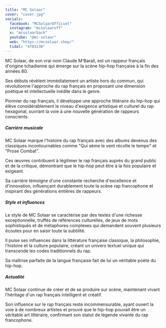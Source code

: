 ```yaml
---
title: "MC Solaar"
cover: "cover.jpg"
socials:
  facebook: "MCSolaarOfficiel"
  instagram: "mcsolaaroff"
  x: "mcsolaarback"
  youtube: "@mc-solaar"
  web: "https://mcsolaar.shop/"
  tidal: "4703230"
---
```


MC Solaar, de son vrai nom Claude M'Barali, est un rappeur français d'origine tchadienne qui émerge sur la scène hip-hop
française à la fin des années 80.

Ses débuts révèlent immédiatement un artiste hors du commun, qui révolutionne l'approche du rap français en proposant
une dimension poétique et intellectuelle inédite dans le genre.

Pionnier du rap français, il développe une approche littéraire du hip-hop qui élève considérablement le niveau
d'exigence artistique et culturel du rap hexagonal, ouvrant la voie à une nouvelle génération de rappeurs conscients.

##### Carrière musicale

MC Solaar marque l'histoire du rap français avec des albums devenus des classiques incontournables comme "Qui sème le
vent récolte le tempo" et "Prose Combat".

Ces œuvres contribuent à légitimer le rap français auprès du grand public et de la critique, démontrant que le hip-hop
peut être à la fois populaire et exigeant.

Sa carrière témoigne d'une constante recherche d'excellence et d'innovation, influençant durablement toute la scène rap
francophone et inspirant des générations entières de rappeurs.

##### Style et influences

Le style de MC Solaar se caractérise par des textes d'une richesse exceptionnelle, truffés de références culturelles, de
jeux de mots sophistiqués et de métaphores complexes qui demandent souvent plusieurs écoutes pour en saisir toute la
subtilité.

Il puise ses influences dans la littérature française classique, la philosophie, l'histoire et la culture populaire,
créant un univers textuel unique qui transcende les codes traditionnels du rap.

Sa maîtrise parfaite de la langue française fait de lui un véritable poète du hip-hop.

##### Actualité

MC Solaar continue de créer et de se produire sur scène, maintenant vivant l'héritage d'un rap français intelligent et
créatif.

Son influence sur le rap français reste incommensurable, ayant ouvert la voie à de nombreux artistes et prouvé que le
hip-hop pouvait être un véritable art littéraire, confirmant son statut de légende vivante du rap francophone.

